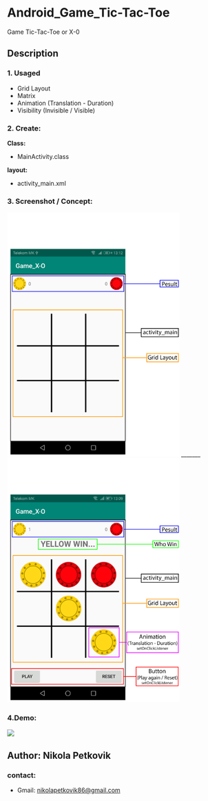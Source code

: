 
# Android_Game_Tic-Tac-Toe
Game Tic-Tac-Toe or X-0


## Description

  ### 1. Usaged
   - Grid Layout
   - Matrix
   - Animation (Translation - Duration)
   - Visibility (Invisible / Visible)
      
  ### 2. Create:                          
   **Class:**
   - MainActivity.class   
   
  **layout:**
   - activity_main.xml
  
 
  ### 3. Screenshot / Concept:
   <img src="readme_image/Game_Tic-Tac-Toe--(X-0)_Screenshot_01.gif" width="400"> _______ <img src="readme_image/Game_Tic-Tac-Toe--(X-0)_Screenshot_02.gif" width="400">

  ### 4.Demo:
 <img src="readme_image/Game_Tic-Tac-Toe--(X-0)_Demo.gif" width="275">


## Author: Nikola Petkovik
  ### contact:
   - Gmail: nikolapetkovik86@gmail.com
   
